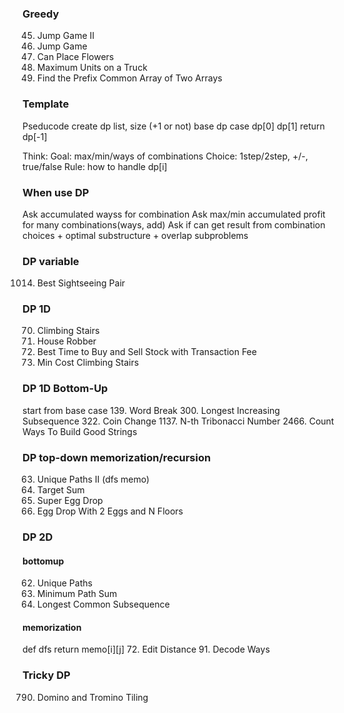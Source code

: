 ### Greedy
45. Jump Game II
55. Jump Game
605. Can Place Flowers
1710. Maximum Units on a Truck
2657. Find the Prefix Common Array of Two Arrays


### Template
Pseducode
create dp list, size (+1 or not)
base dp case dp[0] dp[1]
return dp[-1]

Think:
Goal: max/min/ways of combinations
Choice: 1step/2step, +/-, true/false
Rule: how to handle dp[i]


### When use DP
Ask accumulated wayss for combination
Ask max/min accumulated profit for many combinations(ways, add)
Ask if can get result from combination
choices + optimal substructure + overlap subproblems


### DP variable
1014. Best Sightseeing Pair


### DP 1D
70. Climbing Stairs
198. House Robber
714. Best Time to Buy and Sell Stock with Transaction Fee
746. Min Cost Climbing Stairs
### DP 1D Bottom-Up 
start from base case
139. Word Break
300. Longest Increasing Subsequence
322. Coin Change
1137. N-th Tribonacci Number
2466. Count Ways To Build Good Strings
### DP top-down memorization/recursion
63. Unique Paths II (dfs memo)
494. Target Sum
887. Super Egg Drop
1884. Egg Drop With 2 Eggs and N Floors


### DP 2D
#### bottomup
62. Unique Paths
64. Minimum Path Sum
1143. Longest Common Subsequence
#### memorization
def dfs return memo[i][j]
72. Edit Distance
91. Decode Ways


### Tricky DP
790. Domino and Tromino Tiling
